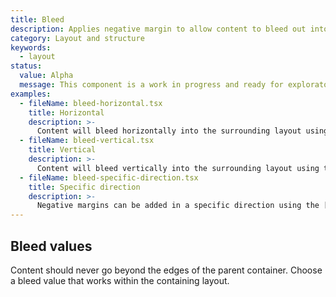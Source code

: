 ```yaml
---
title: Bleed
description: Applies negative margin to allow content to bleed out into the surrounding layout.
category: Layout and structure
keywords:
  - layout
status:
  value: Alpha
  message: This component is a work in progress and ready for exploratory usage, with breaking changes expected in minor version updates. Please use with caution. Learn more about our [component lifecycles](/getting-started/components-lifecycle).
examples:
  - fileName: bleed-horizontal.tsx
    title: Horizontal
    description: >-
      Content will bleed horizontally into the surrounding layout using the `marginInline` prop.
  - fileName: bleed-vertical.tsx
    title: Vertical
    description: >-
      Content will bleed vertically into the surrounding layout using the `marginBlock` prop.
  - fileName: bleed-specific-direction.tsx
    title: Specific direction
    description: >-
      Negative margins can be added in a specific direction using the [Spacing tokens](https://polaris.shopify.com/tokens/spacing).
---
```


## Bleed values

Content should never go beyond the edges of the parent container. Choose a bleed value that works within the containing layout.
